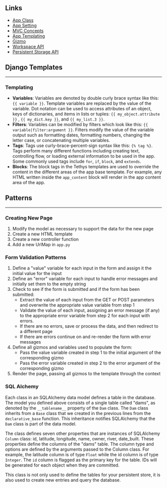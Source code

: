 ## Links
- <a href="http://docs.tethysplatform.org/en/stable/tethys_sdk/app_class.html">App Class</a>
- <a href="http://docs.tethysplatform.org/en/stable/tethys_sdk/app_settings.html">App Setting</a>
- <a href="http://docs.tethysplatform.org/en/stable/supplementary/key_concepts.html">MVC Concepts</a>
- <a href="http://docs.tethysplatform.org/en/stable/tethys_sdk/templating.html">App Templating</a>
- <a href="http://docs.tethysplatform.org/en/stable/tethys_sdk/gizmos.html">Gizmo</a>
- <a href="http://docs.tethysplatform.org/en/stable/tethys_sdk/workspaces.html">Workspace API</a>
- <a href="http://docs.tethysplatform.org/en/stable/tethys_sdk/tethys_services/persistent_store.html">Persistent Storage API</a>

## Django Templates
---
### Templating
- **Variables**: Variables are denoted by double curly brace syntax like this: `{{ variable }}`. Template variables are replaced by the value of the variable. Dot notation can be used to access attributes of an object, keys of dictionaries, and items in lists or tuples: `{{ my_object.attribute }}` , `{{ my_dict.key }}`, and `{{ my_list.3 }}`.
- **Filters**: Variables can be modified by filters which look like this: `{{ variable|filter:argument }}`. Filters modify the value of the variable output such as formatting dates, formatting numbers, changing the letter case, or concatenating multiple variables.
- **Tags**: Tags use curly-brace-percent-sign syntax like this: `{% tag %}`. Tags perform many different functions including creating text, controlling flow, or loading external information to be used in the app. Some commonly used tags include `for`, `if`, `block`, and `extends`.
- **Blocks**: The block tags in the Tethys templates are used to override the content in the different areas of the app base template. For example, any HTML written inside the `app_content` block will render in the app content area of the app.

## Patterns
---
### Creating New Page
1. Modify the model as necessary to support the data for the new page
2. Create a new HTML template
3. Create a new controller function
4. Add a new UrlMap in `app.py`
### Form Validation Patterns
1. Define a "value" variable for each input in the form and assign it the initial value for the input
2. Define an "error" variable for each input to handle error messages and initially set them to the empty string
3. Check to see if the form is submitted and if the form has been submitted:
    - Extract the value of each input from the GET or POST parameters and overwrite the appropriate value variable from step 1
    - Validate the value of each input, assigning an error message (if any) to the appropriate error variable from step 2 for each input with errors.
    - If there are no errors, save or process the data, and then redirect to a different page
    - If there are errors continue on and re-render the form with error messages
4. Define all gizmos and variables used to populate the form:
    - Pass the value variable created in step 1 to the initial argument of the corresponding gizmo
    - Pass the error variable created in step 2 to the error argument of the corresponding gizmo
5. Render the page, passing all gizmos to the template through the context
### SQL Alchemy
Each class in an SQLAlchemy data model defines a table in the database. The model you defined above consists of a single table called "dams", as denoted by the `__tablename__` property of the `Dam` class. The `Dam` class inherits from a `Base` class that we created in the previous lines from the `declarative_base` function. This inheritance notifies SQLAlchemy that the `Dam` class is part of the data model.

The class defines seven other properties that are instances of SQLAlchemy `Column` class: id, latitude, longitude, name, owner, river, date_built. These properties define the columns of the "dams" table. The column type and options are defined by the arguments passed to the Column class. For example, the latitude column is of type `Float` while the id column is of type `Integer`. The `id` column is flagged as the primary key for the table. IDs will be generated for each object when they are committed.

This class is not only used to define the tables for your persistent store, it is also used to create new entries and query the database.
